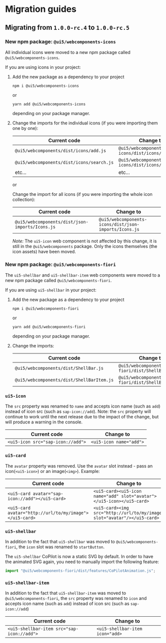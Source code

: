 # Migration guides

## Migrating from `1.0.0-rc.4` to `1.0.0-rc.5`

### New npm package: `@ui5/webcomponents-icons`

All individual icons were moved to a new npm package called `@ui5/webcomponents-icons`.

If you are using icons in your project:

1. Add the new package as a dependency to your project

	`npm i @ui5/webcomponents-icons`
	
	or
	
	`yarn add @ui5/webcomponents-icons`
	
	depending on your package manager.
	
2. Change the imports for the individual icons (if you were importing them one by one):

	Current code | Change to
	-----|----
	`@ui5/webcomponents/dist/icons/add.js` | `@ui5/webcomponents-icons/dist/icons/add.js`
	`@ui5/webcomponents/dist/icons/search.js` | `@ui5/webcomponents-icons/dist/icons/search.js`
	etc... | etc...
	
	or 
	
	Change the import for all icons (if you were importing the whole icon collection):
	
	Current code | Change to
	-----|----
	`@ui5/webcomponents/dist/json-imports/Icons.js` | `@ui5/webcomponents-icons/dist/json-imports/Icons.js`
	
	*Note:* The `ui5-icon` web component is not affected by this change, it is still in the `@ui5/webcomponents` package. Only the icons themselves (the icon assets) have been moved.


### New npm package: `@ui5/webcomponents-fiori` 

The `ui5-shellbar` and `ui5-shellbar-item` web components were moved to a new npm package called `@ui5/webcomponents-fiori`.

If you are using `ui5-shellbar` in your project:

1. Add the new package as a dependency to your project

	`npm i @ui5/webcomponents-fiori`
	
	or
	
	`yarn add @ui5/webcomponents-fiori`
	
	depending on your package manager.
	
2. Change the imports:

	Current code | Change to
	-----|----
	`@ui5/webcomponents/dist/ShellBar.js` | `@ui5/webcomponents-fiori/dist/ShellBar.js`
	`@ui5/webcomponents/dist/ShellBarItem.js` | `@ui5/webcomponents-fiori/dist/ShellBarItem.js`

### `ui5-icon`

The `src` property was renamed to `name` and accepts icon name (such as `add`) instead of icon src (such as `sap-icon://add`).
Note: the `src` property will continue to work until the next release due to the impact of the change, but will produce a warning in the console.

Current code | Change to
-----|----
`<ui5-icon src="sap-icon://add">` | `<ui5-icon name="add">`

### `ui5-card`

The `avatar` property was removed.
Use the `avatar` slot instead - pass an icon(`<ui5-icon>`) or an image(`<img>`).
Example:

Current code | Change to
-----|----
`<ui5-card avatar="sap-icon://add"></ui5-card>` | `<ui5-card><ui5-icon name="add" slot="avatar"></ui5-icon></ui5-card>`
`<ui5-card avatar="http://url/to/my/image"></ui5-card>` | `<ui5-card><img src="http://url/to/my/image" slot="avatar"/></ui5-card>` 

### `ui5-shellbar`

In addition to the fact that `ui5-shellbar` was moved to `@ui5/webcomponents-fiori`, the `icon` slot was renamed to `startButton`.

The `ui5-shellbar` CoPilot is now a static SVG by default. In order to have the animated SVG again, you need to manually import the following feature:
```js
import "@ui5/webcomponents-fiori/dist/features/CoPilotAnimation.js";
``` 


### `ui5-shellbar-item`

In addition to the fact that `ui5-shellbar-item` was moved to `@ui5/webcomponents-fiori`, the `src` property was renamed to `icon` and accepts icon name (such as `add`) instead of icon src (such as `sap-icon://add`)

Current code | Change to
-----|----
`<ui5-shellbar-item src="sap-icon://add">` | `<ui5-shellbar-item icon="add>`

